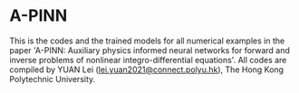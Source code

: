 # A-PINN

This is the codes and the trained models for all numerical examples in the paper 'A-PINN: Auxiliary physics informed neural networks for forward and inverse problems of nonlinear integro-differential equations'. All codes are compiled by YUAN Lei (lei.yuan2021@connect.polyu.hk), The Hong Kong Polytechnic University.

